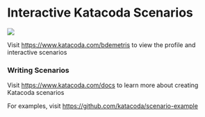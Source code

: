 # Interactive Katacoda Scenarios

[![](http://shields.katacoda.com/katacoda/bdemetris/count.svg)](https://www.katacoda.com/bdemetris "Get your profile on Katacoda.com")

Visit https://www.katacoda.com/bdemetris to view the profile and interactive scenarios

### Writing Scenarios
Visit https://www.katacoda.com/docs to learn more about creating Katacoda scenarios

For examples, visit https://github.com/katacoda/scenario-example
